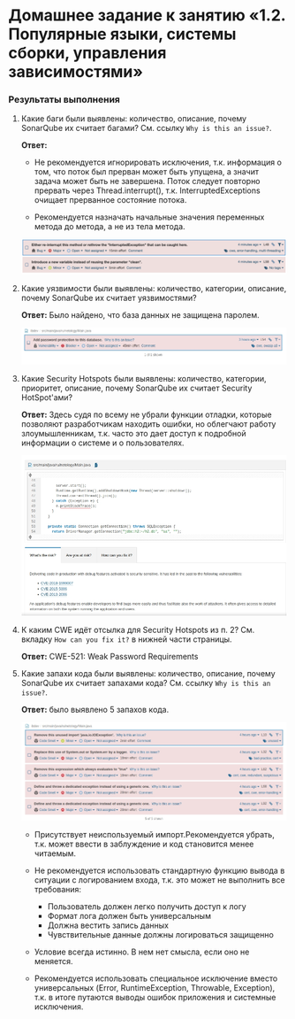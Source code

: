 # Домашнее задание к занятию «1.2. Популярные языки, системы сборки, управления зависимостями»





### Результаты выполнения

1. Какие баги были выявлены: количество, описание, почему SonarQube их считает багами? См. ссылку `Why is this an issue?`.

   **Ответ:**

   - Не рекомендуется игнорировать исключения, т.к. информация о том, что поток был прерван может быть упущена, а значит задача может быть не завершена. Поток следует повторно прервать через Thread.interrupt(), т.к. InterruptedExceptions очищает прерванное состояние потока.

   - Рекомендуется назначать начальные значения переменных метода до метода, а не из тела метода. 

   ![](issues.png)

2. Какие уязвимости были выявлены: количество, категории, описание, почему SonarQube их считает уязвимостями?

   **Ответ:** Было найдено, что база данных не защищена паролем. 

   ![](vuln.jpg)

3. Какие Security Hotspots были выявлены: количество, категории, приоритет, описание, почему SonarQube их считает Security HotSpot'ами?

   **Ответ:** Здесь судя по всему не убрали функции отладки, которые позволяют разработчикам находить ошибки, но облегчают работу злоумышленникам, т.к. часто это дает доступ к подробной информации о системе и о пользователях.

   ![](hotspot.jpg)

4. К каким CWE идёт отсылка для Security Hotspots из п. 2? См. вкладку `How can you fix it?` в нижней части страницы.

   **Ответ:** CWE-521: Weak Password Requirements

5. Какие запахи кода были выявлены: количество, описание, почему SonarQube их считает запахами кода? См. ссылку `Why is this an issue?`.

   **Ответ:** было выявлено 5 запахов кода.

   ![](smell.jpg)

   - Присутствует неиспользуемый импорт.Рекомендуется убрать, т.к. может ввести в заблуждение и код становится менее читаемым.
   
   - Не рекомендуется использовать стандартную функцию вывода в ситуации с логированием входа, т.к. это может не выполнить все требования:
   
     - Пользователь должен легко получить доступ к логу
     - Формат лога должен быть универсальным
     - Должна вестить запись данных 
     - Чувствительные данные должны логироваться защищенно
   
   - Условие всегда истинно. В нем нет смысла, если оно не меняется.
   
   - Рекомендуется использовать специальное исключение вместо универсальных (Error, RuntimeException, Throwable, Exception), т.к. в итоге путаются выводы ошибок приложения и системные исключения.
   
     